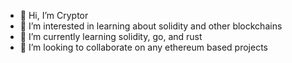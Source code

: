 - 👋 Hi, I’m Cryptor
- 👀 I’m interested in learning about solidity and other blockchains
- 🌱 I’m currently learning solidity, go, and rust
- 💞️ I’m looking to collaborate on any ethereum based projects


<!---
JJtheAndroid/JJtheAndroid is a ✨ special ✨ repository because its `README.md` (this file) appears on your GitHub profile.
You can click the Preview link to take a look at your changes.
--->
